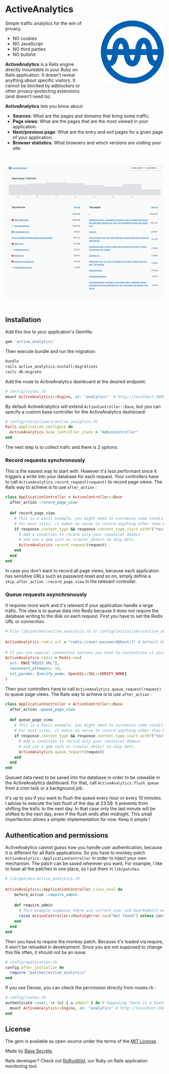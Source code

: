 # ActiveAnalytics

<img align="right" width="200px" src="app/assets/images/active_analytics.png" alt="active analytics logo" style="margin: 0 0 72px 48px;" />

Simple traffic analytics for the win of privacy.

* NO cookies
* NO JavaScript
* NO third parties
* NO bullshit

**ActiveAnalytics** is a Rails engine directly mountable in your Ruby on Rails application. It doesn't reveal anything about specific visitors. It cannot be blocked by adblockers or other privacy-protecting extensions (and doesn't need to).

**ActiveAnalytics** lets you know about:

* **Sources**: What are the pages and domains that bring some traffic.
* **Page views**: What are the pages that are the most viewed in your application.
* **Next/previous page**: What are the entry and exit pages for a given page of your application.
* **Browser statistics**: What browsers and which versions are visiting your site.

<img src="app/assets/images/active_analytics_screenshot.png" alt="active analytics logo" style="max-width: 100%; margin: 24px 0;" />

## Installation
Add this line to your application's Gemfile:
```ruby
gem 'active_analytics'
```

Then execute bundle and run the migration:
```bash
bundle
rails active_analytics:install:migrations
rails db:migrate
```

Add the route to ActiveAnalytics dashboard at the desired endpoint:

```ruby
# config/routes.rb
mount ActiveAnalytics::Engine, at: "analytics"  # http://localhost:3000/analytics
```
By default ActiveAnalytics will extend `ActionController::Base`, but you can specify a custom base controller for the ActiveAnalytics dashboard:

```ruby
# config/initializers/active_analytics.rb
Rails.application.configure do
  ActiveAnalytics.base_controller_class = "AdminController"
end
```


The next step is to collect trafic and there is 2 options.

### Record requests synchronously

This is the easiest way to start with.
However it's less performant since it triggers a write into your database for each request.
Your controllers have to call `ActiveAnalytics.record_request(request)` to record page views.
The Rails way to achieve is to use `after_action` :

```ruby
class ApplicationController < ActionController::Base
  after_action :record_page_view

  def record_page_view
    # This is a basic example, you might need to customize some conditions.
    # For most sites, it makes no sense to record anything other than HTML.
    if response.content_type && response.content_type.start_with?("text/html")
      # Add a condition to record only your canonical domain
      # and use a gem such as crawler_detect to skip bots.
      ActiveAnalytics.record_request(request)
    end
  end
end
```

In case you don't want to record all page views, because each application has sensitive URLs such as password reset and so on, simply define a `skip_after_action :record_page_view` in the relevant controller.

### Queue requests asynchronously

It requires more work and it's relevant if your application handle a large trafic.
The idea is to queue data into Redis because it does not require the database writing to the disk on each request.
First you have to set the Redis URL or connection.

```ruby
# File lib/patches/active_analytics.rb or config/initializers/active_analytics.rb

ActiveAnalytics.redis_url = "redis://user:password@host/1" # Default ENV["ACTIVE_ANALYTICS_REDIS_URL"] || ENV["REDIS_URL"] || "redis://localhost"

# If you use special connection options you have to instantiate it yourself
ActiveAnalytics.redis = Redis.new(
  url: ENV["REDIS_URL"],
  reconnect_attempts: 10,
  ssl_params: {verify_mode: OpenSSL::SSL::VERIFY_NONE}
)
```

Then your controllers have to call `ActiveAnalytics.queue_request(request)` to queue page views.
The Rails way to achieve is to use `after_action` :

```ruby
class ApplicationController < ActionController::Base
  after_action :queue_page_view

  def queue_page_view
    # This is a basic example, you might need to customize some conditions.
    # For most sites, it makes no sense to record anything other than HTML.
    if response.content_type && response.content_type.start_with?("text/html")
      # Add a condition to record only your canonical domain
      # and use a gem such as crawler_detect to skip bots.
      ActiveAnalytics.queue_request(request)
    end
  end
end
```

Queued data need to be saved into the database in order to be viewable in the ActiveAnalytics dashboard.
For that, call `ActiveAnalytics.flush_queue` from a cron task or a background job.

It's up to you if you want to flush the queue every hour or every 10 minutes.
I advise to execute the last flush of the day at 23:59.
It prevents from shifting the trafic to the next day.
In that case only the last minute will be shifted to the next day, even if the flush ends after midnight.
This small imperfection allows a simpler implementation for now.
Keep it simple !


## Authentication and permissions

ActiveAnalytics cannot guess how you handle user authentication, because it is different for all Rails applications.
So you have to monkey patch `ActiveAnalytics::ApplicationController` in order to inject your own mechanism.
The patch can be saved wherever you want.
For example, I like to have all the patches in one place, so I put them in `lib/patches`.

```ruby
# lib/patches/active_analytics.rb

ActiveAnalytics::ApplicationController.class_eval do
    before_action :require_admin

    def require_admin
      # This example supposes there are current_user and User#admin? methods
      raise ActionController::RoutingError.new("Not found") unless current_user.try(:admin?)
    end
  end
end
```

Then you have to require the monkey patch.
Because it's loaded via require, it won't be reloaded in development.
Since you are not supposed to change this file often, it should not be an issue.

```ruby
# config/application.rb
config.after_initialize do
  require "patches/active_analytics"
end
```

If you use Devise, you can check the permission directly from routes.rb :

```ruby
# config/routes.rb
authenticate :user, -> (u) { u.admin? } do # Supposing there is a User#admin? method
  mount ActiveAnalytics::Engine, at: "analytics" # http://localhost:3000/analytics
end
```

## License
The gem is available as open-source under the terms of the [MIT License](https://opensource.org/licenses/MIT).

Made by [Base Secrète](https://basesecrete.com).

Rails developer? Check out [RoRvsWild](https://rorvswild.com), our Ruby on Rails application monitoring tool.
